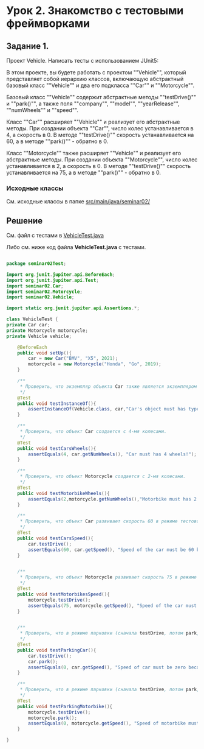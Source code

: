 # Урок 2. Знакомство с тестовыми фреймворками

## Задание 1.

Проект Vehicle. Написать тесты с использованием JUnit5:

В этом проекте, вы будете работать с проектом ""Vehicle"", который представляет собой иерархию классов, включающую абстрактный базовый класс ""Vehicle"" и два его подкласса ""Car"" и ""Motorcycle"".

Базовый класс ""Vehicle"" содержит абстрактные методы ""testDrive()"" и ""park()"", а также поля ""company"", ""model"", ""yearRelease"", ""numWheels"" и ""speed"".

Класс ""Car"" расширяет ""Vehicle"" и реализует его абстрактные методы. При создании объекта ""Car"", число колес устанавливается в 4, а скорость в 0. В методе ""testDrive()"" скорость устанавливается на 60, а в методе ""park()"" - обратно в 0.

Класс ""Motorcycle"" также расширяет ""Vehicle"" и реализует его абстрактные методы. При создании объекта ""Motorcycle"", число колес устанавливается в 2, а скорость в 0. В методе ""testDrive()"" скорость устанавливается на 75, а в методе ""park()"" - обратно в 0.

### Исходные классы

См. исходные классы в папке [src/main/java/seminar02/](../../../main/java/seminar02/)

## Решение

См. файл с тестами в [VehicleTest.java](./VehicleTest.java)

Либо см. ниже код файла **VehicleTest.java** с тестами.

```java

package seminar02Test;

import org.junit.jupiter.api.BeforeEach;
import org.junit.jupiter.api.Test;
import seminar02.Car;
import seminar02.Motorcycle;
import seminar02.Vehicle;

import static org.junit.jupiter.api.Assertions.*;

class VehicleTest {
private Car car;
private Motorcycle motorcycle;
private Vehicle vehicle;

    @BeforeEach
    public void setUp(){
        car = new Car("BMV", "X5", 2021);
        motorcycle = new Motorcycle("Honda", "Go", 2019);
    }

    /**
     * Проверить, что экземпляр объекта Car также является экземпляром транспортного средства (используя оператор instanceof).
     */
    @Test
    public void testInstanceOf(){
        assertInstanceOf(Vehicle.class, car,"Car's object must has type of Vehicle");
    }

    /**
     * Проверить, что объект Car создается с 4-мя колесами.
     */
    @Test
    public void testCarsWheels(){
        assertEquals(4, car.getNumWheels(), "Car must has 4 wheels!");
    }

    /**
     * Проверить, что объект Motorcycle создается с 2-мя колесами.
     */
    @Test
    public void testMotorbikeWheels(){
        assertEquals(2,motorcycle.getNumWheels(),"Motorbike must has 2 wheels!");
    }

    /**
     * Проверить, что объект Car развивает скорость 60 в режиме тестового вождения (используя метод testDrive()).
     */
    @Test
    public void testCarsSpeed(){
        car.testDrive();
        assertEquals(60, car.getSpeed(), "Speed of the car must be 60 km per hour in testdrive case.");
    }


    /**
     * Проверить, что объект Motorcycle развивает скорость 75 в режиме тестового вождения (используя метод testDrive()).
     */
    @Test
    public void testMotorbikesSpeed(){
        motorcycle.testDrive();
        assertEquals(75, motorcycle.getSpeed(), "Speed of the car must be 75 km per hour in test drive case.");
    }


    /**
     * Проверить, что в режиме парковки (сначала testDrive, потом park, т.е. эмуляция движения транспорта) машина останавливается (speed = 0).
     */
    @Test
    public void testParkingCar(){
        car.testDrive();
        car.park();
        assertEquals(0, car.getSpeed(), "Speed of car must be zero because car has stoped.");
    }

    /**
     * Проверить, что в режиме парковки (сначала testDrive, потом park, т.е. эмуляция движения транспорта) мотоцикл останавливается (speed = 0).
     */
    @Test
    public void testParkingMotorbike(){
        motorcycle.testDrive();
        motorcycle.park();
        assertEquals(0, motorcycle.getSpeed(), "Speed of motorbike must be zero because it has stoped.");
    }

}
```